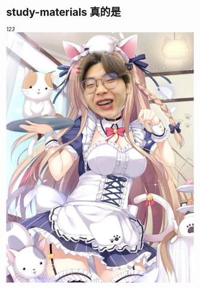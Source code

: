 # study-materials 真的是
*123*
![image](https://github.com/wullyson/study-materials/blob/main/123.jpg?raw=true)
